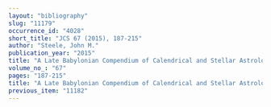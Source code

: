 ```yaml
---
layout: "bibliography"
slug: "11179"
occurrence_id: "4028"
short_title: "JCS 67 (2015), 187-215"
author: "Steele, John M."
publication_year: "2015"
title: "A Late Babylonian Compendium of Calendrical and Stellar Astrology"
volume_no_: "67"
pages: "187-215"
title: "A Late Babylonian Compendium of Calendrical and Stellar Astrology"
previous_item: "11182"
---
```

